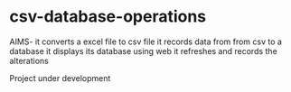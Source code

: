 # csv-database-operations
AIMS-
it converts a excel file to csv file
it records data from from csv to a database 
it displays its  database using web
it refreshes and records the alterations

Project under development
